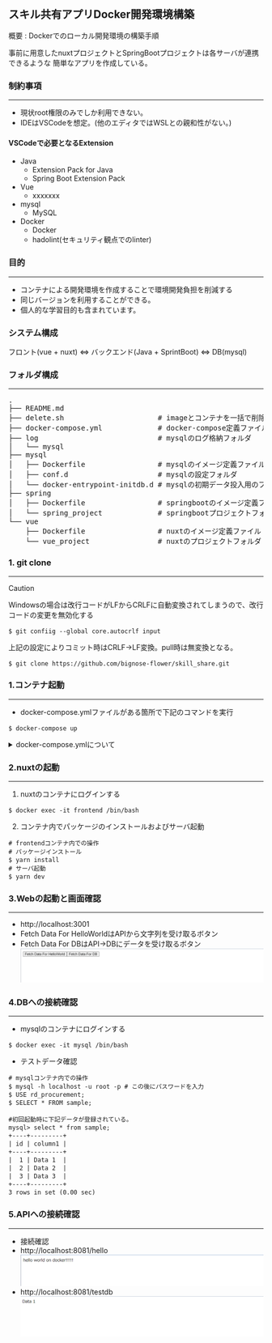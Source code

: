 ## スキル共有アプリDocker開発環境構築
概要 : Dockerでのローカル開発環境の構築手順

事前に用意したnuxtプロジェクトとSpringBootプロジェクトは各サーバが連携できるような
簡単なアプリを作成している。

### 制約事項 
---
- 現状root権限のみでしか利用できない。
- IDEはVSCodeを想定。(他のエディタではWSLとの親和性がない。)

#### VSCodeで必要となるExtension
- Java
    - Extension Pack for Java
    - Spring Boot Extension Pack
- Vue
    - xxxxxxx
- mysql
    - MySQL
- Docker
    - Docker
    - hadolint(セキュリティ観点でのlinter)

### 目的 
---
- コンテナによる開発環境を作成することで環境開発負担を削減する
- 同じバージョンを利用することができる。
- 個人的な学習目的も含まれています。

### システム構成
フロント(vue + nuxt) ⇔ バックエンド(Java + SprintBoot) ⇔ DB(mysql)

### フォルダ構成
--- 
<pre>
.
├── README.md
├── delete.sh                      # imageとコンテナを一括で削除するスクリプト
├── docker-compose.yml             # docker-compose定義ファイル
├── log                            # mysqlのログ格納フォルダ
│   └── mysql
├── mysql
│   ├── Dockerfile                 # mysqlのイメージ定義ファイル
│   ├── conf.d                     # mysqlの設定フォルダ
│   └── docker-entrypoint-initdb.d # mysqlの初期データ投入用のフォルダ
├── spring
│   ├── Dockerfile                 # springbootのイメージ定義ファイル
│   └── spring_project             # springbootプロジェクトフォルダ
└── vue
    ├── Dockerfile                 # nuxtのイメージ定義ファイル
    └── vue_project                # nuxtのプロジェクトフォルダ
</pre>

### 1. git clone
--- 
> [!CAUTION]
> Windowsの場合は改行コードがLFからCRLFに自動変換されてしまうので、改行コードの変更を無効化する
> ``` linux
> $ git confiig --global core.autocrlf input
> ```
> 上記の設定によりコミット時はCRLF→LF変換。pull時は無変換となる。
``` linux
$ git clone https://github.com/bignose-flower/skill_share.git
```

### 1.コンテナ起動
---
- docker-compose.ymlファイルがある箇所で下記のコマンドを実行
```linux
$ docker-compose up
``` 
<details>
<summary>docker-compose.ymlについて</summary>
Docker Composeとは、複数のコンテナを効率的に操作するためのツールです。

Docker Composeを使う場合、「compose.yaml」という名前のファイルに、各コンテナに対する設定をあらかじめ定義しておきます。

その上で専用コマンドを実行することにより、定義した内容に従い複数コンテナを一括で同時に起動させることができるのです。
</details>

### 2.nuxtの起動
---
1. nuxtのコンテナにログインする
``` linux
$ docker exec -it frontend /bin/bash 
```
2. コンテナ内でパッケージのインストールおよびサーバ起動
``` linux
# frontendコンテナ内での操作
# パッケージインストール
$ yarn install
# サーバ起動
$ yarn dev
```
### 3.Webの起動と画面確認
---
- http://localhost:3001
- Fetch Data For HelloWorldはAPIから文字列を受け取るボタン
- Fetch Data For DBはAPI→DBにデータを受け取るボタン
![Alt text](/image/image.png)

### 4.DBへの接続確認
---
- mysqlのコンテナにログインする
``` linux 
$ docker exec -it mysql /bin/bash 
```
- テストデータ確認
``` linux
# mysqlコンテナ内での操作
$ mysql -h localhost -u root -p # この後にパスワードを入力
$ USE rd_procurement;
$ SELECT * FROM sample;

#初回起動時に下記データが登録されている。
mysql> select * from sample;
+----+---------+
| id | column1 |
+----+---------+
|  1 | Data 1  |
|  2 | Data 2  |
|  3 | Data 3  |
+----+---------+
3 rows in set (0.00 sec)
```

### 5.APIへの接続確認
---
- 接続確認
- http://localhost:8081/hello
![Alt text](/image/image-1.png)
- http://localhost:8081/testdb
![Alt text](/image/image-2.png)
